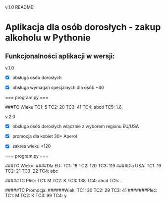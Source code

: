 v.1.0
README:
# Aplikacja dla osób dorosłych - zakup alkoholu w Pythonie

## Funkcjonalności aplikacji w wersji:

v.1.0
- [x] obsługa osób dorosłych
- [x] obsługa wymagań specjalnych dla osób +40


=== program.py ===

###TC Wieku
TC1: 5
TC2: 20
TC3: 41
TC4: abcd
TC5: 1.6

v.2.0
- [x] obsługa osób dorosłych włącznie z wyborem regionu EU/USA
- [x] promocja dla kobiet 30+ Aperol
- [x] zakres wieku <120


=== program.py ===

###TC Wieku:
####Dla EU:
TC1: 18
TC2: 120
TC3: 119
####Dla USA:
TC1: 19
TC2: 21
TC3: 22
TC4: abc

#####TC Płeć:
TC1: M
TC2: K
TC3: 138
TC4: abcd
TC5: .

#####TC Promocja:
######Wiek:
TC1: 30
TC2: 29
TC3: 41
#######Płeć: 
TC1: M
TC2: K
TC3: 99
TC4: y

